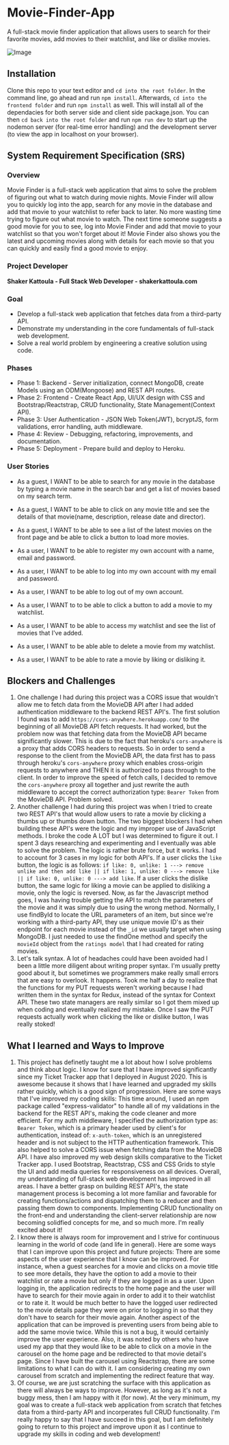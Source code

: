 # Movie-Finder-App
A full-stack movie finder application that allows users to search for their favorite movies, add movies to their watchlist, and like or dislike movies.

![Image](https://github.com/smkattoula/smkattoula.github.io/blob/portfolio2021/assets/img/moviefinder.png)

## Installation 
Clone this repo to your text editor and `cd into the root folder`. In the command line, go ahead and run `npm install`. Afterwards, `cd into the frontend folder` and run `npm install` as well. This will install all of the dependacies for both server side and client side package.json. You can then `cd back into the root folder` and run `npm run dev` to start up the nodemon server (for real-time error handling) and the development server (to view the app in localhost on your browser). 

## System Requirement Specification (SRS)
### Overview
Movie Finder is a full-stack web application that aims to solve the problem of figuring out what to watch during movie nights. Movie Finder will allow you to quickly log into the app, search for any movie in the database and add that movie to your watchlist to refer back to later. No more wasting time trying to figure out what movie to watch. The next time someone suggests a good movie for you to see, log into Movie Finder and add that movie to your watchlist so that you won't forget about it! Movie Finder also shows you the latest and upcoming movies along with details for each movie so that you can quickly and easily find a good movie to enjoy. 

### Project Developer

**Shaker Kattoula - Full Stack Web Developer - shakerkattoula.com**

### Goal
* Develop a full-stack web application that fetches data from a third-party API.
* Demonstrate my understanding in the core fundamentals of full-stack web development. 
* Solve a real world problem by engineering a creative solution using code. 

### Phases
* Phase 1: Backend - Server initialization, connect MongoDB, create Models using an ODM(Mongoose) and REST API routes.
* Phase 2: Frontend - Create React App, UI/UX design with CSS and Bootstrap/Reactstrap, CRUD functionality, State Management(Context API).
* Phase 3: User Authentication - JSON Web Token(JWT), bcryptJS, form validations, error handling, auth middleware.
* Phase 4: Review - Debugging, refactoring, improvements, and documentation.
* Phase 5: Deployment - Prepare build and deploy to Heroku.

### User Stories
* As a guest, I WANT to be able to search for any movie in the database by typing a movie name in the search bar and get a list of movies based on my search term.
* As a guest, I WANT to be able to click on any movie title and see the details of that movie(name, description, release date and director).
* As a guest, I WANT to be able to see a list of the latest movies on the front page and be able to click a button to load more movies.


* As a user, I WANT to be able to register my own account with a name, email and password.
* As a user, I WANT to be able to log into my own account with my email and password.
* As a user, I WANT to be able to log out of my own account.
* As a user, I WANT to to be able to click a button to add a movie to my watchlist.
* As a user, I WANT to be able to access my watchlist and see the list of movies that I've added. 
* As a user, I WANT to be able able to delete a movie from my watchlist.
* As a user, I WANT to be able to rate a movie by liking or disliking it. 

## Blockers and Challenges
1. One challenge I had during this project was a CORS issue that wouldn't allow me to fetch data from the MovieDB API after I had added authentication middleware to the backend REST API's. The first solution I found was to add `https://cors-anywhere.herokuapp.com/` to the beginning of all MovieDB API fetch requests. It had worked, but the problem now was that fetching data from the MovieDB API became significantly slower. This is due to the fact that heroku's `cors-anywhere` is a proxy that adds CORS headers to requests. So in order to send a response to the client from the MovieDB API, the data first has to pass through heroku's `cors-anywhere` proxy which enables cross-origin requests to anywhere and THEN it is authorized to pass through to the client. In order to improve the speed of fetch calls, I decided to remove the `cors-anywhere` proxy all together and just rewrite the auth middleware to accept the correct authorization type: `Bearer Token` from the MovieDB API. Problem solved.
2. Another challenge I had during this project was when I tried to create two REST API's that would allow users to rate a movie by clicking a thumbs up or thumbs down button. The two biggest blockers I had when building these API's were the logic and my improper use of JavaScript methods. I broke the code A LOT but I was determined to figure it out. I spent 3 days researching and experimenting and I eventually was able to solve the problem. The logic is rather brute force, but it works. I had to account for 3 cases in my logic for both API's. If a user clicks the `like` button, the logic is as follows: `if like: 0, unlike: 1 ---> remove unlike and then add like || if like: 1, unlike: 0 ---> remove like || if like: 0, unlike: 0 ---> add like`. If a user clicks the dislike button, the same logic for liking a movie can be applied to disliking a movie, only the logic is reversed. Now, as far the Javascript method goes, I was having trouble getting the API to match the parameters of the movie and it was simply due to using the wrong method. Normally, I use findById to locate the URL parameters of an item, but since we're working with a third-party API, they use unique movie ID's as their endpoint for each movie instead of the `_id` we usually target when using MongoDB. I just needed to use the findOne method and specify the `movieId` object from the `ratings model` that I had created for rating movies.  
3. Let's talk syntax. A lot of headaches could have been avoided had I been a little more diligent about writing proper syntax. I'm usually pretty good about it, but sometimes we programmers make really small errors that are easy to overlook. It happens. Took me half a day to realize that the functions for my PUT requests weren't working because I had written them in the syntax for Redux, instead of the syntax for Context API. These two state managers are really similar so I got them mixed up when coding and eventually realized my mistake. Once I saw the PUT requests actually work when clicking the like or dislike button, I was really stoked! 

## What I learned and Ways to Improve
1. This project has definetly taught me a lot about how I solve problems and think about logic. I know for sure that I have improved significantly since my Ticket Tracker app that I deployed in August 2020. This is awesome because it shows that I have learned and upgraded my skills rather quickly, which is a good sign of progression. Here are some ways that I've improved my coding skills: This time around, I used an npm package called "express-validator" to handle all of my validations in the backend for the REST API's, making the code cleaner and more efficient. For my auth middleware, I specified the authorization type as: `Bearer Token`, which is a primary header used by client's for authentication, instead of: `x-auth-token`, which is an unregistered header and is not subject to the HTTP authentication framework. This also helped to solve a CORS issue when fetching data from the MovieDB API. I have also improved my web design skills comparative to the Ticket Tracker app. I used Bootstrap, Reactstrap, CSS and CSS Grids to style the UI and add media queries for responsiveness on all devices. Overall, my understanding of full-stack web development has improved in all areas. I have a better grasp on building REST API's, the state management process is becoming a lot more familiar and favorable for creating functions/actions and dispatching them to a reducer and then passing them down to components. Implementing CRUD functionality on the front-end and understanding the client-server relationship are now becoming solidfied concepts for me, and so much more. I'm really excited about it!
2. I know there is always room for improvement and I strive for continuous learning in the world of code (and life in general). Here are some ways that I can improve upon this project and future projects: There are some aspects of the user experience that I know can be improved. For instance, when a guest searches for a movie and clicks on a movie title to see more details, they have the option to add a movie to their watchlist or rate a movie but only if they are logged in as a user. Upon logging in, the application redirects to the home page and the user will have to search for their movie again in order to add it to their watchlist or to rate it. It would be much better to have the logged user redirected to the movie details page they were on prior to logging in so that they don't have to search for their movie again. Another aspect of the application that can be improved is preventing users from being able to add the same movie twice. While this is not a bug, it would certainly improve the user experience. Also, it was noted by others who have used my app that they would like to be able to click on a movie in the carousel on the home page and be redirected to that movie detail's page. Since I have built the carousel using Reactstrap, there are some limitations to what I can do with it. I am considering creating my own carousel from scratch and implementing the redirect feature that way. 
3. Of course, we are just scratching the surface with this application as there will always be ways to improve. However, as long as it's not a buggy mess, then I am happy with it (for now). At the very minimum, my goal was to create a full-stack web application from scratch that fetches data from a third-party API and incorperates full CRUD functionality. I'm really happy to say that I have succeed in this goal, but I am definitely going to return to this project and improve upon it as I continue to upgrade my skills in coding and web development!
